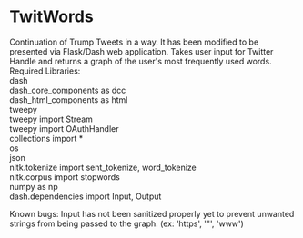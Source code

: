 # TwitWords
Continuation of Trump Tweets in a way. It has been modified to be presented via Flask/Dash web application.
Takes user input for Twitter Handle and returns a graph of the user's most frequently used words.
<br>
Required Libraries:<br>
dash<br>
dash_core_components as dcc<br>
dash_html_components as html<br>
tweepy<br>
tweepy import Stream<br>
tweepy import OAuthHandler<br>
collections import *<br>
os<br>
json<br>
nltk.tokenize import sent_tokenize, word_tokenize<br>
nltk.corpus import stopwords<br>
numpy as np<br>
dash.dependencies import Input, Output<br>
  
Known bugs:
Input has not been sanitized properly yet to prevent unwanted strings from being passed to the graph. (ex: 'https', '"', 'www')

